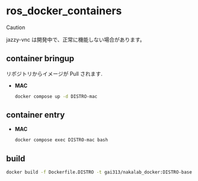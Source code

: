 # ros_docker_containers

> [!CAUTION]
> jazzy-vnc は開発中で、正常に機能しない場合があります。

## container bringup
リポジトリからイメージが Pull されます.
- **MAC**<br>
    ```bash
    docker compose up -d DISTRO-mac
    ```

## container entry
- **MAC**<br>
    ```bash
    docker compose exec DISTRO-mac bash
    ```

## build
```bash
docker build -f Dockerfile.DISTRO -t gai313/nakalab_docker:DISTRO-base .

```
